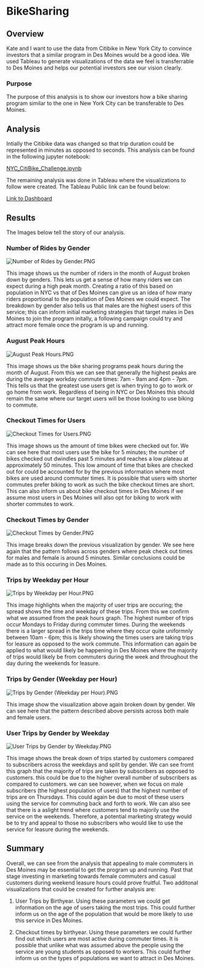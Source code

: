 # BikeSharing

## Overview
Kate and I want to use the data from Citibike in New York City to convince investors that a similar program in Des Moines would be a good idea. We used Tableau to generate visualizations of the data we feel is transferrable to Des Moines and helps our potential investors see our vision clearly.

### Purpose
The purpose of this analysis is to show our investors how a bike sharing program similar to the one in New York City can be transferable to Des Moines.

## Analysis

Intially the Citibike data was changed so that trip duration could be represented in minutes as opposed to seconds. This analysis can be found in the following jupyter notebook:

[NYC_CitiBike_Challenge.ipynb](https://github.com/ClaudAMC/bikesharing/blob/main/NYC_CitiBike_Challenge.ipynb)

The remaining analysis was done in Tableau where the visualizations to follow were created. The Tableau Public link can be found below:

[Link to Dashboard](https://public.tableau.com/app/profile/claudia.martin7041/viz/TableauChallenge_16602781550120/NYCCitibikeAnalysis?publish=yes)

## Results

The Images below tell the story of our analysis.

### Number of Rides by Gender

![Number of Rides by Gender.PNG](https://github.com/ClaudAMC/bikesharing/blob/main/Images/Number%20of%20Rides%20by%20Gender.PNG)

This image shows us the number of riders in the month of August broken down by genders. This lets us get a sense of how many riders we can expect during a high peak month. Creating a ratio of this based on population in NYC vs that of Des Moines can give us an idea of how many riders proportional to the population of Des Moines we could expect. The breakdown by gender also tells us that males are the highest users of this service; this can inform initial marketing strategies that target males in Des Moines to join the program initally, a following campaign could try and attract more female once the program is up and running.

### August Peak Hours

![August Peak Hours.PNG](https://github.com/ClaudAMC/bikesharing/blob/main/Images/August%20Peak%20Hours.PNG)

This image shows us the bike sharing programs peak hours during the month of August. From this we can see that generally the highest peaks are during the average workday commute times: 7am - 9am and 4pm - 7pm. This tells us that the greatest use users get is when trying to go to work or go home from work. Regardless of being in NYC or Des Moines this should remain the same where our target users will be those looking to use biking to commute.

### Checkout Times for Users

![Checkout Times for Users.PNG](https://github.com/ClaudAMC/bikesharing/blob/main/Images/Checkout%20Times%20for%20Users.PNG)

This image shows us the amount of time bikes were checked out for. We can see here that most users use the bike for 5 minutes; the number of bikes checked out dwindles past 5 minutes and reaches a low plateau at approximately 50 minutes. This low amount of time that bikes are checked out for could be accounted for by the previous information where most bikes are used around commuter times. It is possible that users with shorter commutes prefer biking to work as such the bike checkout times are short. This can also inform us about bike checkout times in Des Moines if we assume most users in 
Des Moines will also opt for biking to work with shorter commutes to work.

### Checkout Times by Gender

![Checkout Times by Gender.PNG](https://github.com/ClaudAMC/bikesharing/blob/main/Images/Checkout%20Times%20by%20Gender.PNG)

This image breaks down the previous visualization by gender. We see here again that the pattern follows across genders where peak check out times for males and female is around 5 minutes. Similar conclusions could be made as to this occuring in Des Moines.

### Trips by Weekday per Hour

![Trips by Weekday per Hour.PNG](https://github.com/ClaudAMC/bikesharing/blob/main/Images/Trips%20by%20Weekday%20per%20Hour.PNG)

This image highlights when the majority of user trips are occuring; the spread shows the time and weekday of these trips. From this we confirm what we assumed from the peak hours graph. The highest number of trips occur Mondays to Friday during commuter times. During the weekends there is a larger spread in the trips time where they occur quite uniformnly between 10am - 6pm; this is likely showing the times users are taking trips for leasure as opposed to the work commute. This information can again be applied to what would likely be happening in Des Moines where the majority of trips would likely be from commuters during the week and throughout the day during the weekends for leasure. 

### Trips by Gender (Weekday per Hour)

![Trips by Gender (Weekday per Hour).PNG](https://github.com/ClaudAMC/bikesharing/blob/main/Images/Trips%20by%20Gender%20(Weekday%20per%20Hour).PNG)

This image show the visualization above again broken down by gender. We can see here that the pattern described above persists across both male and female users.

### User Trips by Gender by Weekday

![User Trips by Gender by Weekday.PNG](https://github.com/ClaudAMC/bikesharing/blob/main/Images/User%20Trips%20by%20Gender%20by%20Weekday.PNG)

This image shows the break down of trips started by customers compared to subscribers across the weekdays and split by gender. We can see fromt this graph that the majority of trips are taken by subscribers as opposed to customers. this could be due to the higher overall number of subscribers as compared to customers. we can see however, when we focus on male subscribers (the highest population of users) that the highest number of trips are on Thursdays. This could again be due to most of these users using the service for commuting back and forth to work. We can also see that there is a aslight trend where customers tend to majorily use the service on the weekends. Therefore, a potential marketing strategy would be to try and appeal to those no subscribers who would like to use the service for leasure during the weekends.

## Summary

Overall, we can see from the analysis that appealing to male commuters in Des Moines may be essential to get the program up and running. Past that stage investing in marketing towards female commuters and casual customers during weekend leasure hours could prove fruitful. Two additonal visualizations that could be created for further analysis are:

1. User Trips by Birthyear. Using these parameters we could get information on the age of users taking the most trips. This could further inform us on the age of the population that would be more likely to use this service in Des Moines.

2. Checkout times by birthyear. Using these parameters we could further find out which users are most active during commuter times. It is possible that unlike what was assumed above the people using the service are young students as opposed to workers. This could further inform us on the types of populations we want to attract in Des Moines.
